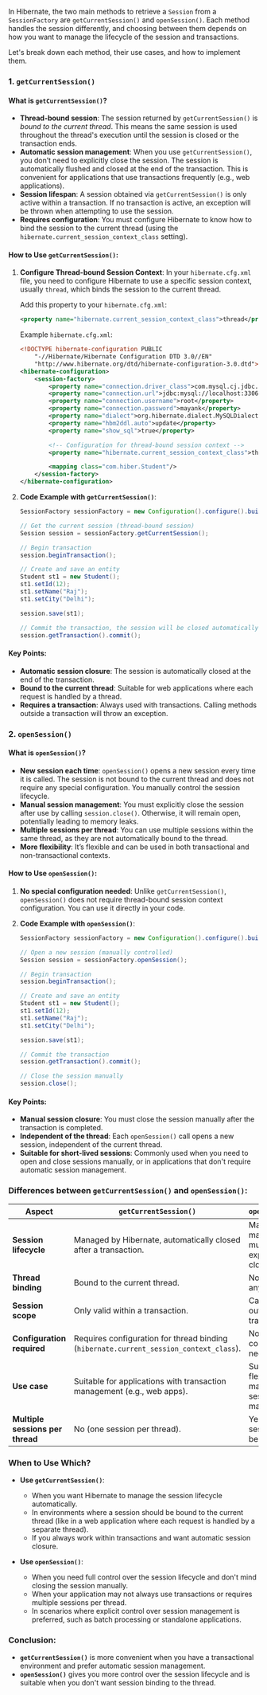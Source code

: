 In Hibernate, the two main methods to retrieve a `Session` from a `SessionFactory` are `getCurrentSession()` and `openSession()`. Each method handles the session differently, and choosing between them depends on how you want to manage the lifecycle of the session and transactions.

Let's break down each method, their use cases, and how to implement them.

### 1. `getCurrentSession()`

#### What is `getCurrentSession()`?
- **Thread-bound session**: The session returned by `getCurrentSession()` is *bound to the current thread*. This means the same session is used throughout the thread's execution until the session is closed or the transaction ends.
- **Automatic session management**: When you use `getCurrentSession()`, you don’t need to explicitly close the session. The session is automatically flushed and closed at the end of the transaction. This is convenient for applications that use transactions frequently (e.g., web applications).
- **Session lifespan**: A session obtained via `getCurrentSession()` is only active within a transaction. If no transaction is active, an exception will be thrown when attempting to use the session.
- **Requires configuration**: You must configure Hibernate to know how to bind the session to the current thread (using the `hibernate.current_session_context_class` setting).

#### How to Use `getCurrentSession()`:

1. **Configure Thread-bound Session Context**:
   In your `hibernate.cfg.xml` file, you need to configure Hibernate to use a specific session context, usually `thread`, which binds the session to the current thread.

   Add this property to your `hibernate.cfg.xml`:
   ```xml
   <property name="hibernate.current_session_context_class">thread</property>
   ```

   Example `hibernate.cfg.xml`:
   ```xml
   <!DOCTYPE hibernate-configuration PUBLIC
       "-//Hibernate/Hibernate Configuration DTD 3.0//EN"
       "http://www.hibernate.org/dtd/hibernate-configuration-3.0.dtd">
   <hibernate-configuration>
       <session-factory>
           <property name="connection.driver_class">com.mysql.cj.jdbc.Driver</property>
           <property name="connection.url">jdbc:mysql://localhost:3306/myhiber</property>
           <property name="connection.username">root</property>
           <property name="connection.password">mayank</property>
           <property name="dialect">org.hibernate.dialect.MySQLDialect</property>
           <property name="hbm2ddl.auto">update</property>
           <property name="show_sql">true</property>

           <!-- Configuration for thread-bound session context -->
           <property name="hibernate.current_session_context_class">thread</property>

           <mapping class="com.hiber.Student"/>
       </session-factory>
   </hibernate-configuration>
   ```

2. **Code Example with `getCurrentSession()`**:
   ```java
   SessionFactory sessionFactory = new Configuration().configure().buildSessionFactory();

   // Get the current session (thread-bound session)
   Session session = sessionFactory.getCurrentSession();

   // Begin transaction
   session.beginTransaction();

   // Create and save an entity
   Student st1 = new Student();
   st1.setId(12);
   st1.setName("Raj");
   st1.setCity("Delhi");

   session.save(st1);

   // Commit the transaction, the session will be closed automatically
   session.getTransaction().commit();
   ```

#### Key Points:
- **Automatic session closure**: The session is automatically closed at the end of the transaction.
- **Bound to the current thread**: Suitable for web applications where each request is handled by a thread.
- **Requires a transaction**: Always used with transactions. Calling methods outside a transaction will throw an exception.

### 2. `openSession()`

#### What is `openSession()`?
- **New session each time**: `openSession()` opens a new session every time it is called. The session is not bound to the current thread and does not require any special configuration. You manually control the session lifecycle.
- **Manual session management**: You must explicitly close the session after use by calling `session.close()`. Otherwise, it will remain open, potentially leading to memory leaks.
- **Multiple sessions per thread**: You can use multiple sessions within the same thread, as they are not automatically bound to the thread.
- **More flexibility**: It’s flexible and can be used in both transactional and non-transactional contexts.

#### How to Use `openSession()`:

1. **No special configuration needed**:
   Unlike `getCurrentSession()`, `openSession()` does not require thread-bound session context configuration. You can use it directly in your code.

2. **Code Example with `openSession()`**:
   ```java
   SessionFactory sessionFactory = new Configuration().configure().buildSessionFactory();

   // Open a new session (manually controlled)
   Session session = sessionFactory.openSession();

   // Begin transaction
   session.beginTransaction();

   // Create and save an entity
   Student st1 = new Student();
   st1.setId(12);
   st1.setName("Raj");
   st1.setCity("Delhi");

   session.save(st1);

   // Commit the transaction
   session.getTransaction().commit();

   // Close the session manually
   session.close();
   ```

#### Key Points:
- **Manual session closure**: You must close the session manually after the transaction is completed.
- **Independent of the thread**: Each `openSession()` call opens a new session, independent of the current thread.
- **Suitable for short-lived sessions**: Commonly used when you need to open and close sessions manually, or in applications that don't require automatic session management.

### Differences between `getCurrentSession()` and `openSession()`:

| Aspect                         | `getCurrentSession()`                                  | `openSession()`                                 |
|---------------------------------|-------------------------------------------------------|-------------------------------------------------|
| **Session lifecycle**           | Managed by Hibernate, automatically closed after a transaction. | Manually managed, must be explicitly closed.    |
| **Thread binding**              | Bound to the current thread.                          | Not bound to any thread.                       |
| **Session scope**               | Only valid within a transaction.                      | Can exist outside of a transaction.            |
| **Configuration required**      | Requires configuration for thread binding (`hibernate.current_session_context_class`). | No additional configuration needed.            |
| **Use case**                    | Suitable for applications with transaction management (e.g., web apps). | Suitable for flexible, manual session management. |
| **Multiple sessions per thread**| No (one session per thread).                          | Yes (multiple sessions can be opened).         |

### When to Use Which?

- **Use `getCurrentSession()`**:
  - When you want Hibernate to manage the session lifecycle automatically.
  - In environments where a session should be bound to the current thread (like in a web application where each request is handled by a separate thread).
  - If you always work within transactions and want automatic session closure.

- **Use `openSession()`**:
  - When you need full control over the session lifecycle and don't mind closing the session manually.
  - When your application may not always use transactions or requires multiple sessions per thread.
  - In scenarios where explicit control over session management is preferred, such as batch processing or standalone applications.

### Conclusion:
- **`getCurrentSession()`** is more convenient when you have a transactional environment and prefer automatic session management.
- **`openSession()`** gives you more control over the session lifecycle and is suitable when you don't want session binding to the thread.
